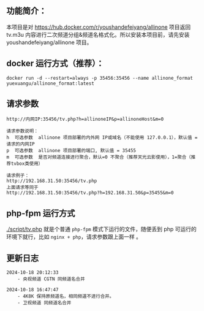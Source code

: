 ## 功能简介：
本项目是对 https://hub.docker.com/r/youshandefeiyang/allinone 项目返回 tv.m3u 内容进行二次频道分组&频道名格式化。所以安装本项目前，请先安装 youshandefeiyang/allinone 项目。

## docker 运行方式（推荐）：
```text
docker run -d --restart=always -p 35456:35456 --name allinone_format yuexuangu/allinone_format:latest
```

## 请求参数
```text
http://内网IP:35456/tv.php?h=allinoneIP&p=allinoneHost&m=0

请求参数说明：
h  可选参数  allinone 项目部署的内外网 IP或域名（不能使用 127.0.0.1），默认值 = 请求的内网IP
p  可选参数  allinone 项目部署的端口, 默认值 = 35455
m  可选参数  是否对频道连接进行聚合，默认=0 不聚合（推荐天光云影使用），1=聚合（推荐tvbox类使用）

请求例子：
http://192.168.31.50:35456/tv.php
上面请求等同于
http://192.168.31.50:35456/tv.php?h=192.168.31.50&p=35455&m=0
```

## php-fpm 运行方式
[./script/tv.php](./scripts/tv.php) 就是个普通 `php-fpm` 模式下运行的文件，随便丢到 php 可运行的环境下就行，比如 `nginx + php`，请求参数跟上面一样 。

## 更新日志
```text
2024-10-18 20:12:33
    - 央视频道 CGTN 同频道名合并

2024-10-18 16:47:47
    - 4K8K 保持原频道名，相同频道不进行合并。
    - 卫视频道 同频道名合并
```

